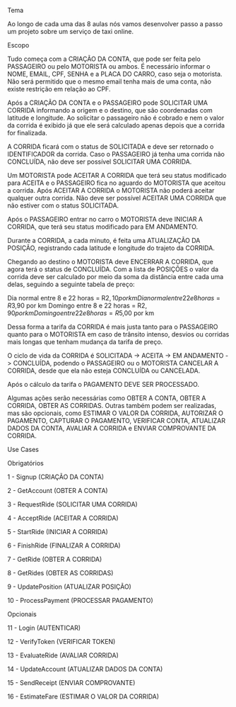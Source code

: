 Tema



Ao longo de cada uma das 8 aulas nós vamos desenvolver passo a passo um projeto sobre um serviço de taxi online.



Escopo



Tudo começa com a CRIAÇÃO DA CONTA, que pode ser feita pelo PASSAGEIRO ou pelo MOTORISTA ou ambos. É necessário informar o NOME, EMAIL, CPF, SENHA e a PLACA DO CARRO, caso seja o motorista. Não será permitido que o mesmo email tenha mais de uma conta, não existe restrição em relação ao CPF.



Após a CRIAÇÃO DA CONTA e o PASSAGEIRO pode SOLICITAR UMA CORRIDA informando a origem e o destino, que são coordenadas com latitude e longitude. Ao solicitar o passageiro não é cobrado e nem o valor da corrida é exibido já que ele será calculado apenas depois que a corrida for finalizada.



A CORRIDA ficará com o status de SOLICITADA e deve ser retornado o IDENTIFICADOR da corrida. Caso o PASSAGEIRO já tenha uma corrida não CONCLUÍDA, não deve ser possível SOLICITAR UMA CORRIDA.



Um MOTORISTA pode ACEITAR A CORRIDA que terá seu status modificado para ACEITA e o PASSAGEIRO fica no aguardo do MOTORISTA que aceitou a corrida. Após ACEITAR A CORRIDA o MOTORISTA não poderá aceitar qualquer outra corrida. Não deve ser possível ACEITAR UMA CORRIDA que não estiver com o status SOLICITADA.



Após o PASSAGEIRO entrar no carro o MOTORISTA deve INICIAR A CORRIDA, que terá seu status modificado para EM ANDAMENTO. 



Durante a CORRIDA, a cada minuto, é feita uma ATUALIZAÇÃO DA POSIÇÃO, registrando cada latitude e longitude do trajeto da CORRIDA.



Chegando ao destino o MOTORISTA deve ENCERRAR A CORRIDA, que agora terá o status de CONCLUÍDA. Com a lista de POSIÇÕES o valor da corrida deve ser calculado por meio da soma da distância entre cada uma delas, seguindo a seguinte tabela de preço:



Dia normal entre 8 e 22 horas = R$2,10 por km
Dia normal entre 22 e 8 horas = R$3,90 por km
Domingo entre 8 e 22 horas = R$2,90 por km
Domingo entre 22 e 8 horas = R$5,00 por km


Dessa forma a tarifa da CORRIDA é mais justa tanto para o PASSAGEIRO quanto para o MOTORISTA em caso de trânsito intenso, desvios ou corridas mais longas que tenham mudança da tarifa de preço.



O ciclo de vida da CORRIDA é SOLICITADA -> ACEITA -> EM ANDAMENTO -> CONCLUÍDA, podendo o PASSAGEIRO ou o MOTORISTA CANCELAR A CORRIDA, desde que ela não esteja CONCLUÍDA ou CANCELADA.



Após o cálculo da tarifa o PAGAMENTO DEVE SER PROCESSADO.



Algumas ações serão necessárias como OBTER A CONTA, OBTER A CORRIDA, OBTER AS CORRIDAS. Outras também podem ser realizadas, mas são opcionais, como ESTIMAR O VALOR DA CORRIDA, AUTORIZAR O PAGAMENTO, CAPTURAR O PAGAMENTO, VERIFICAR CONTA, ATUALIZAR DADOS DA CONTA, AVALIAR A CORRIDA e ENVIAR COMPROVANTE DA CORRIDA.



Use Cases



Obrigatórios



1 - Signup (CRIAÇÃO DA CONTA)

2 - GetAccount (OBTER A CONTA)

3 - RequestRide (SOLICITAR UMA CORRIDA)

4 - AcceptRide (ACEITAR A CORRIDA)

5 - StartRide (INICIAR A CORRIDA)

6 - FinishRide (FINALIZAR A CORRIDA)

7 - GetRide (OBTER A CORRIDA)

8 - GetRides (OBTER AS CORRIDAS)

9 - UpdatePosition (ATUALIZAR POSIÇÃO)

10 - ProcessPayment (PROCESSAR PAGAMENTO)



Opcionais



11 - Login (AUTENTICAR)

12 - VerifyToken (VERIFICAR TOKEN)

13 - EvaluateRide (AVALIAR CORRIDA)

14 - UpdateAccount (ATUALIZAR DADOS DA CONTA)

15 - SendReceipt (ENVIAR COMPROVANTE)

16 - EstimateFare (ESTIMAR O VALOR DA CORRIDA)